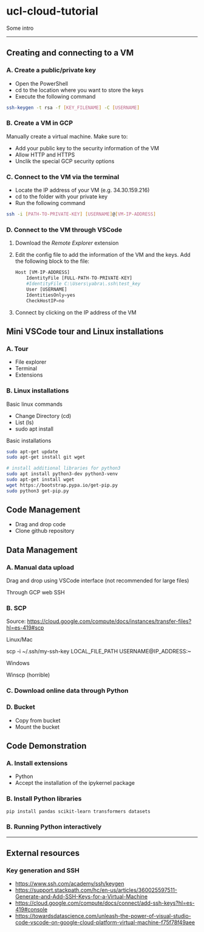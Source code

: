 # ucl-cloud-tutorial

Some intro

-------
## Creating and connecting to a VM

### A. Create a public/private key

- Open the PowerShell
- cd to the location where you want to store the keys 
- Execute the following command

```bash
ssh-keygen -t rsa -f [KEY_FILENAME] -C [USERNAME]
```

### B. Create a VM in GCP

Manually create a virtual machine. Make sure to:

- Add your public key to the security information of the VM
- Allow HTTP and HTTPS 
- Unclik the special GCP security options

### C. Connect to the VM via the terminal

- Locate the IP address of your VM (e.g. 34.30.159.216)
- cd to the folder with your private key
- Run the following command

```bash
ssh -i [PATH-TO-PRIVATE-KEY] [USERNAME]@[VM-IP-ADDRESS]
```

### D. Connect to the VM through VSCode

1. Download the *Remote Explorer* extension

2. Edit the config file to add the information of the VM and the keys. Add the following block to the file:

    ```python
    Host [VM-IP-ADDRESS]
        IdentityFile [FULL-PATH-TO-PRIVATE-KEY]
        #IdentityFile C:\Users\yabra\.ssh\test_key
        User [USERNAME]
        IdentitiesOnly=yes
        CheckHostIP=no
    ```

3. Connect by clicking on the IP address of the VM

## Mini VSCode tour and Linux installations

### A. Tour

- File explorer
- Terminal
- Extensions

### B. Linux installations

Basic linux commands

- Change Directory (cd)
- List (ls)
- sudo apt install

Basic installations

```bash
sudo apt-get update 
sudo apt-get install git wget
```

```bash
# install additional libraries for python3
sudo apt install python3-dev python3-venv
sudo apt-get install wget
wget https://bootstrap.pypa.io/get-pip.py
sudo python3 get-pip.py
```


## Code Management

- Drag and drop code
- Clone github repository

## Data Management

### A. Manual data upload

Drag and drop using VSCode interface (not recommended for large files)

Through GCP web SSH

### B. SCP

Source: https://cloud.google.com/compute/docs/instances/transfer-files?hl=es-419#scp

Linux/Mac

scp -i ~/.ssh/my-ssh-key LOCAL_FILE_PATH USERNAME@IP_ADDRESS:~

Windows

Winscp (horrible)

### C. Download online data through Python

### D. Bucket

- Copy from bucket
- Mount the bucket

## Code Demonstration


### A. Install extensions

- Python
- Accept the installation of the ipykernel package


### B. Install Python libraries

```bash
pip install pandas scikit-learn transformers datasets
```

### B. Running Python interactively


-------

## External resources

### Key generation and SSH 

- https://www.ssh.com/academy/ssh/keygen
- https://support.stackpath.com/hc/en-us/articles/360025597511-Generate-and-Add-SSH-Keys-for-a-Virtual-Machine
- https://cloud.google.com/compute/docs/connect/add-ssh-keys?hl=es-419#console
- https://towardsdatascience.com/unleash-the-power-of-visual-studio-code-vscode-on-google-cloud-platform-virtual-machine-f75f78f49aee

